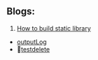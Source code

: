## Blogs:
1. [How to build static library](https://ziyochiro.github.io/2019/12/06/How-to-build-a-static-library/)
* [outputLog](https://github.com/ZIYOCHIRO/Blogs/tree/master/outputLog)
* [testdelete](https://github.com/ZIYOCHIRO/Blogs/tree/master/testdelete)
